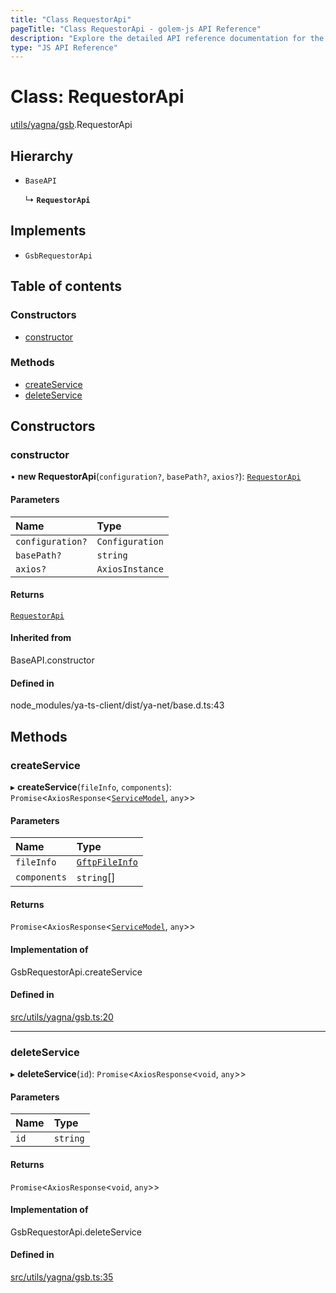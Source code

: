 ```yaml
---
title: "Class RequestorApi"
pageTitle: "Class RequestorApi - golem-js API Reference"
description: "Explore the detailed API reference documentation for the Class RequestorApi within the golem-js SDK for the Golem Network."
type: "JS API Reference"
---
```

# Class: RequestorApi

[utils/yagna/gsb](../modules/utils_yagna_gsb).RequestorApi

## Hierarchy

- `BaseAPI`

  ↳ **`RequestorApi`**

## Implements

- `GsbRequestorApi`

## Table of contents

### Constructors

- [constructor](utils_yagna_gsb.RequestorApi#constructor)

### Methods

- [createService](utils_yagna_gsb.RequestorApi#createservice)
- [deleteService](utils_yagna_gsb.RequestorApi#deleteservice)

## Constructors

### constructor

• **new RequestorApi**(`configuration?`, `basePath?`, `axios?`): [`RequestorApi`](utils_yagna_gsb.RequestorApi)

#### Parameters

| Name | Type |
| :------ | :------ |
| `configuration?` | `Configuration` |
| `basePath?` | `string` |
| `axios?` | `AxiosInstance` |

#### Returns

[`RequestorApi`](utils_yagna_gsb.RequestorApi)

#### Inherited from

BaseAPI.constructor

#### Defined in

node_modules/ya-ts-client/dist/ya-net/base.d.ts:43

## Methods

### createService

▸ **createService**(`fileInfo`, `components`): `Promise`\<`AxiosResponse`\<[`ServiceModel`](../modules/utils_yagna_gsb#servicemodel), `any`\>\>

#### Parameters

| Name | Type |
| :------ | :------ |
| `fileInfo` | [`GftpFileInfo`](../modules/utils_yagna_gsb#gftpfileinfo) |
| `components` | `string`[] |

#### Returns

`Promise`\<`AxiosResponse`\<[`ServiceModel`](../modules/utils_yagna_gsb#servicemodel), `any`\>\>

#### Implementation of

GsbRequestorApi.createService

#### Defined in

[src/utils/yagna/gsb.ts:20](https://github.com/golemfactory/golem-js/blob/627e370/src/utils/yagna/gsb.ts#L20)

___

### deleteService

▸ **deleteService**(`id`): `Promise`\<`AxiosResponse`\<`void`, `any`\>\>

#### Parameters

| Name | Type |
| :------ | :------ |
| `id` | `string` |

#### Returns

`Promise`\<`AxiosResponse`\<`void`, `any`\>\>

#### Implementation of

GsbRequestorApi.deleteService

#### Defined in

[src/utils/yagna/gsb.ts:35](https://github.com/golemfactory/golem-js/blob/627e370/src/utils/yagna/gsb.ts#L35)
